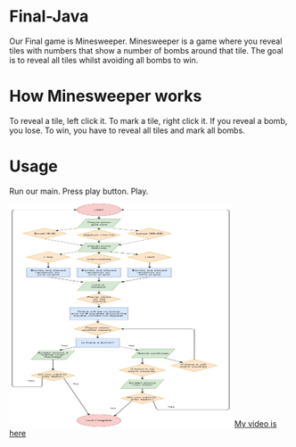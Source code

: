 # Final-Java
Our Final game is Minesweeper. Minesweeper is a game where you reveal tiles with numbers that show a number of bombs around that tile. The goal is to reveal all tiles whilst avoiding all bombs to win.

# How Minesweeper works
To reveal a tile, left click it.
To mark a tile, right click it. 
If you reveal a bomb, you lose.
To win, you have to reveal all tiles and mark all bombs. 

# Usage
Run our main.
Press play button.
Play.

<img src="Minesweeper Flowchart.jpg" height = "400" width ="400">
<a href ="https://youtu.be/46vPQlsXBxA">My video is here</a>
